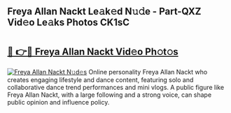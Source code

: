 ## Freya Allan Nackt Le𝚊k𝚎d N𝚞𝚍e - Part-QXZ Vid𝚎o Le𝚊ks Photos CK1sC

# <h2><a href="http://fb5a28.evod.top/?m=Freya+Allan+Nackt">🔗 👉🔴 Freya Allan Nackt Vid𝚎o Ph𝚘t𝚘s</a></h2>

[![Freya Allan Nackt N𝚞d𝚎s](https://i.imgur.com/8V9OHl7.gif)](http://fb5a28.evod.top/?m=Freya+Allan+Nackt)
Online personality Freya Allan Nackt who creates engaging lifestyle and dance content, featuring solo and collaborative dance trend performances and mini vlogs. A public figure like Freya Allan Nackt, with a large following and a strong voice, can shape public opinion and influence policy. 
